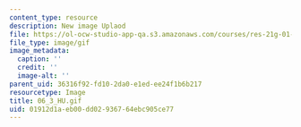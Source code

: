 ```yaml
---
content_type: resource
description: New image Uplaod
file: https://ol-ocw-studio-app-qa.s3.amazonaws.com/courses/res-21g-01-kana-spring-2010/01912d1aeb00dd02936764ebc905ce77_06_3_HU.gif
file_type: image/gif
image_metadata:
  caption: ''
  credit: ''
  image-alt: ''
parent_uid: 36316f92-fd10-2da0-e1ed-ee24f1b6b217
resourcetype: Image
title: 06_3_HU.gif
uid: 01912d1a-eb00-dd02-9367-64ebc905ce77
---
```

